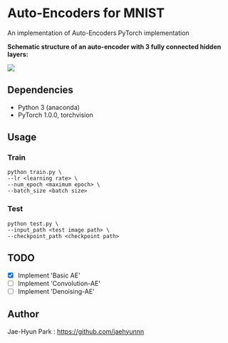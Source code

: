 # Auto-Encoders for MNIST

An implementation of Auto-Encoders PyTorch implementation

**Schematic structure of an auto-encoder with 3 fully connected hidden layers:** 

![](https://upload.wikimedia.org/wikipedia/commons/2/28/Autoencoder_structure.png)

## Dependencies

- Python 3 (anaconda)
- PyTorch 1.0.0, torchvision

## Usage

### Train
```
python train.py \
--lr <learning rate> \
--num_epoch <maximum epoch> \
--batch_size <batch size>
```
### Test
```
python test.py \
--input_path <test image path> \
--checkpoint_path <checkpoint path>
```

## TODO

- [x] Implement 'Basic AE'
- [ ] Implement 'Convolution-AE'
- [ ] Implement 'Denoising-AE'

## Author

Jae-Hyun Park : https://github.com/jaehyunnn
